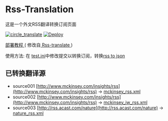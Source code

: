 # Rss-Translation

这是一个外文RSS翻译转换订阅页面 

[![circle_translate](https://github.com/Fwngry/Rss-Translation/actions/workflows/circle_translate.yml/badge.svg)](https://github.com/Fwngry/Rss-Translation/actions/workflows/circle_translate.yml)
[![Deploy](https://github.com/Fwngry/Rss-Translation/actions/workflows/jekyll-gh-pages.yml/badge.svg)](https://github.com/Fwngry/Rss-Translation/actions/workflows/jekyll-gh-pages.yml)

[ 部署教程 ](https://www.tjsky.net/tutorial/644#i-4)( 修改自[ Rss-translate ](https://github.com/rcy1314/Rss-Translation/) )

使用方法: 在 [test.ini](https://github.com/Fwngry/Rss-Translation/blob/main/test.ini)中修改提交以转换订阅，转换[rss to json](https://rss2json.com/)

## 已转换翻译源

 - source001 [http://www.mckinsey.com/insights/rss](http://www.mckinsey.com/insights/rss) -> [mckinsey_rss.xml](rss/mckinsey_rss.xml)
 - source002 [http://www.mckinsey.com/insights/rss](http://www.mckinsey.com/insights/rss) -> [mckinsey_iw_rss.xml](rss/mckinsey_iw_rss.xml)
 - source003 [http://rss.acast.com/nature](http://rss.acast.com/nature) -> [nature_rss.xml](rss/nature_rss.xml)

